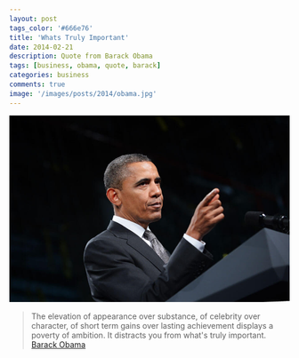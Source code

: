 ```yaml
---
layout: post
tags_color: '#666e76'
title: 'Whats Truly Important'
date: 2014-02-21
description: Quote from Barack Obama
tags: [business, obama, quote, barack]
categories: business
comments: true
image: '/images/posts/2014/obama.jpg'
---
```

![](/images/posts/2014/obama.jpg)

> The elevation of appearance over substance, of celebrity over character, of short term gains over lasting achievement displays a poverty of ambition. It distracts you from what's truly important.
> [Barack Obama](https://en.wikipedia.org/wiki/Barack_Obama)